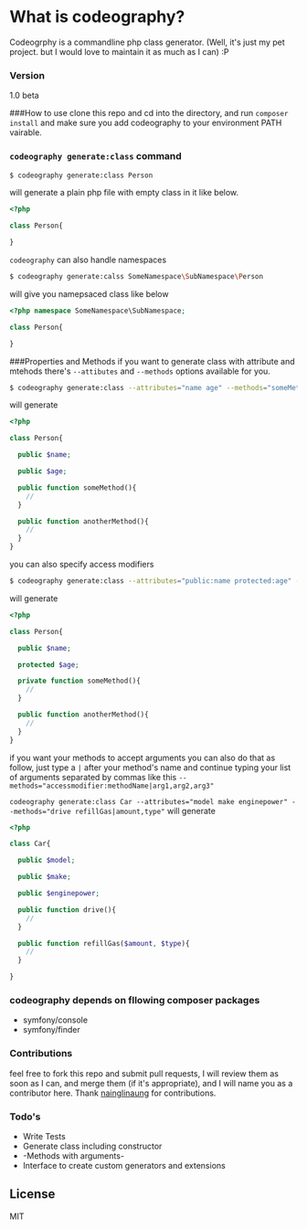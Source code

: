 # What is codeography?

Codeogrphy is a commandline php class generator. (Well, it's just my pet project. but I would love to maintain it as much as I can) :P

### Version
1.0 beta

###How to use
clone this repo and cd into the directory, and run `composer install` and make sure you add codeography to your environment PATH vairable.
### `codeography generate:class` command
```sh
$ codeography generate:class Person
```
will generate a plain php file with empty class in it like below.
```php
<?php 

class Person{

}
```
`codeography` can also handle namespaces
```sh
$ codeography generate:calss SomeNamespace\SubNamespace\Person
```
will give you namepsaced class like below
```php
<?php namespace SomeNamespace\SubNamespace;

class Person{

}
```

###Properties and Methods
if you want to generate class with attribute and mtehods there's `--attibutes` and `--methods` options available for you.
```sh
$ codeography generate:class --attributes="name age" --methods="someMethod anotherMethod" Person
```

will generate
```php
<?php 

class Person{

  public $name;

  public $age;

  public function someMethod(){
    //
  }

  public function anotherMethod(){
    //
  }
}
```

you can also specify access modifiers
```sh
$ codeography generate:class --attributes="public:name protected:age" --methods="private:someMethod public:anotherMethod" Person
```
will generate
```php
<?php 

class Person{

  public $name;

  protected $age;

  private function someMethod(){
    //
  }

  public function anotherMethod(){
    //
  }
}
```

if you want your methods to accept arguments you can also do that as follow,
just type a `|` after your method's name and continue typing your list of arguments separated by commas like this 
`--methods="accessmodifier:methodName|arg1,arg2,arg3"`

`codeography generate:class Car --attributes="model make enginepower" --methods="drive refillGas|amount,type"`
will generate 

```php
<?php 

class Car{

  public $model;

  public $make;

  public $enginepower;

  public function drive(){
    //
  }

  public function refillGas($amount, $type){
    //
  }

}
```
### codeography depends on fllowing composer packages
- symfony/console
- symfony/finder

### Contributions
feel free to fork this repo and submit pull requests, I will review them as soon as I can,
and merge them (if it's appropriate), and I will name you as a contributor here.
Thank [nainglinaung](http://github.com/nainglinaung) for contributions.
### Todo's

 - Write Tests
 - Generate class including constructor
 - -Methods with arguments-
 - Interface to create custom generators and extensions

License
----

MIT